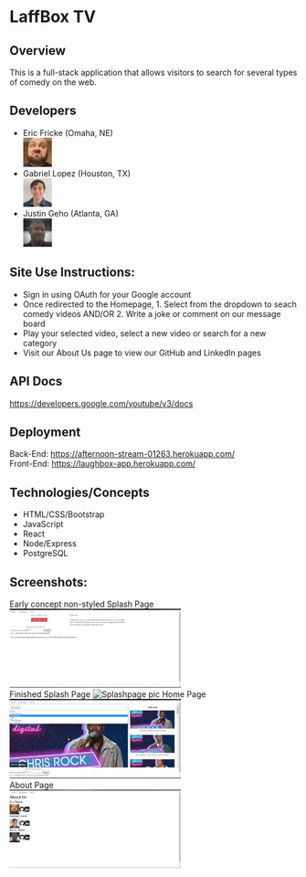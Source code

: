 # LaffBox TV

## Overview
This is a full-stack application that allows visitors to search for several types of comedy on the web. 

## Developers
- Eric Fricke (Omaha, NE) <br> <img src="./src/components/about/derp.jpg" alt="Eric Pic" width="50px">
- Gabriel Lopez (Houston, TX) <br> <img src="./src/components/about/linkedinPictureReal.JPG" alt="Gabriel Pic" width="50px">
- Justin Geho (Atlanta, GA) <br> <img src="./src/components/about/JustinPic.jpg" alt="Justin Pic" width="50px">

## Site Use Instructions:
- Sign in using OAuth for your Google account
- Once redirected to the Homepage, 1. Select from the dropdown to seach comedy videos AND/OR 2. Write a joke or comment on our message board
- Play your selected video, select a new video or search for a new category
- Visit our About Us page to view our GitHub and LinkedIn pages

## API Docs
https://developers.google.com/youtube/v3/docs

## Deployment

Back-End: https://afternoon-stream-01263.herokuapp.com/ <br>
Front-End: https://laughbox-app.herokuapp.com/


## Technologies/Concepts
- HTML/CSS/Bootstrap
- JavaScript
- React
- Node/Express
- PostgreSQL

## Screenshots:
Early concept non-styled Splash Page<br>
<img src="./src/components/about/Splashpage.png" alt="Splashpage pic" width="300px"><br>
Finished Splash Page
<img src="./src/components/about/Finished Splash.png" alt="Splashpage pic" width="300px">
Home Page<br>
<img src="./src/components/about/Homepage.png" alt="Splashpage pic" width="300px"><br>
About Page<br>
<img src="./src/components/about/Aboutpage.png" alt="Splashpage pic" width="300px"><br>
